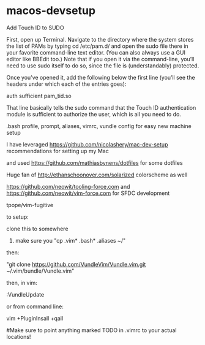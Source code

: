 # macos-devsetup

Add Touch ID to SUDO

First, open up Terminal. Navigate to the directory where the system stores the list of PAMs by typing cd /etc/pam.d/ and open the sudo file there in your favorite command-line text editor. (You can also always use a GUI editor like BBEdit too.) Note that if you open it via the command-line, you’ll need to use sudo itself to do so, since the file is (understandably) protected.

Once you’ve opened it, add the following below the first line (you’ll see the headers under which each of the entries goes):

auth sufficient pam_tid.so

That line basically tells the sudo command that the Touch ID authentication module is sufficient to authorize the user, which is all you need to do.



.bash profile, prompt, aliases, vimrc, vundle config for easy new machine setup

I have leveraged https://github.com/nicolashery/mac-dev-setup recommendations for setting up my Mac

and used https://github.com/mathiasbynens/dotfiles for some dotfiles

Huge fan of http://ethanschoonover.com/solarized colorscheme as well

https://github.com/neowit/tooling-force.com
and https://github.com/neowit/vim-force.com for SFDC development

tpope/vim-fugitive

to setup:

clone this to somewhere

1. make sure you "cp .vim* .bash* .aliases ~/" 

then:

"git clone https://github.com/VundleVim/Vundle.vim.git ~/.vim/bundle/Vundle.vim"

then, in vim:

:VundleUpdate

or from command line:

vim +PluginInsall +qall

#Make sure to point anything marked TODO in .vimrc to your actual locations!

